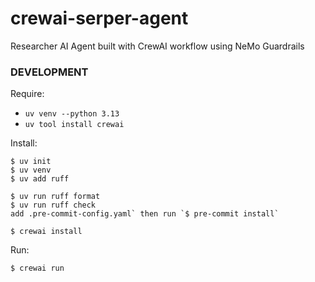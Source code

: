 # crewai-serper-agent

Researcher AI Agent built with CrewAI workflow using NeMo Guardrails

### DEVELOPMENT

Require:

*   `uv venv --python 3.13`
*   `uv tool install crewai`

Install:

```
$ uv init
$ uv venv
$ uv add ruff

$ uv run ruff format
$ uv run ruff check
add .pre-commit-config.yaml` then run `$ pre-commit install`

$ crewai install
```

Run:

```
$ crewai run
```